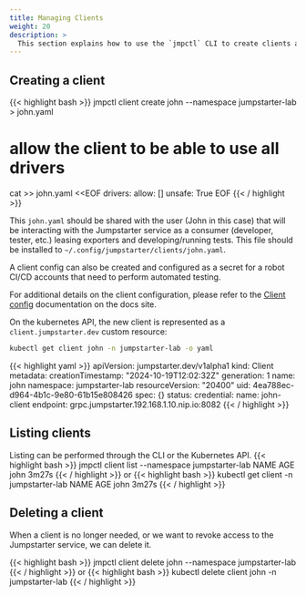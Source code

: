 ```yaml
---
title: Managing Clients
weight: 20
description: >
  This section explains how to use the `jmpctl` CLI to create clients and manage them.
---
```



## Creating a client
{{< highlight bash >}}
jmpctl client create john --namespace jumpstarter-lab > john.yaml

# allow the client to be able to use all drivers
cat >> john.yaml <<EOF
drivers:
  allow: []
  unsafe: True
EOF
{{< / highlight >}}

This `john.yaml` should be shared with the user (John in this case) that will be
interacting with the Jumpstarter service as a consumer (developer, tester, etc.)
leasing exporters and developing/running tests. This file should be installed
to `~/.config/jumpstarter/clients/john.yaml`.

A client config can also be created and configured as a secret for a robot
CI/CD accounts that need to perform automated testing.

For additional details on the client configuration, please refer to the
[Client config](https://docs.jumpstarter.dev/config.html#clients) documentation on the docs
site.

On the kubernetes API, the new  client is represented as a `client.jumpstarter.dev` custom resource:
```bash
kubectl get client john -n jumpstarter-lab -o yaml
```

{{< highlight yaml >}}
apiVersion: jumpstarter.dev/v1alpha1
kind: Client
metadata:
  creationTimestamp: "2024-10-19T12:02:32Z"
  generation: 1
  name: john
  namespace: jumpstarter-lab
  resourceVersion: "20400"
  uid: 4ea788ec-d964-4b1c-9e80-61b15e808426
spec: {}
status:
  credential:
    name: john-client
  endpoint: grpc.jumpstarter.192.168.1.10.nip.io:8082
{{< / highlight >}}

## Listing clients

Listing can be performed through the CLI or the Kubernetes API.
{{< highlight bash >}}
jmpctl client list --namespace jumpstarter-lab
NAME   AGE
john   3m27s
{{< / highlight >}}
or
{{< highlight bash >}}
kubectl get client -n jumpstarter-lab
NAME   AGE
john   3m27s
{{< / highlight >}}

## Deleting a client
When a client is no longer needed, or we want to revoke access to the Jumpstarter service, we can
delete it.

{{< highlight bash >}}
jmpctl client delete john --namespace jumpstarter-lab
{{< / highlight >}}
or
{{< highlight bash >}}
kubectl delete client john -n jumpstarter-lab
{{< / highlight >}}
